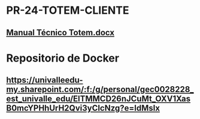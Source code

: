 # PR-24-TOTEM-CLIENTE
## [Manual Técnico Totem.docx](https://github.com/user-attachments/files/15789251/Manual.Tecnico.Totem.docx)

# Repositorio de Docker
## https://univalleedu-my.sharepoint.com/:f:/g/personal/gec0028228_est_univalle_edu/ElTMMCD26nJCuMt_OXV1XasB0mcYPHhUrH2Qvi3yCIcNzg?e=ldMslx
